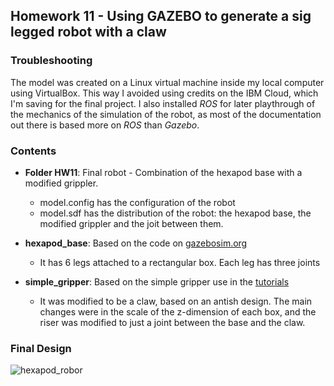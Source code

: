 ## Homework 11 - Using GAZEBO to generate a sig legged robot with a claw

### Troubleshooting
The model was created on a Linux virtual machine inside my local computer using VirtualBox. This way I avoided using credits on the IBM Cloud, which I'm saving for the final project. I also installed *ROS* for later playthrough of the mechanics of the simulation of the robot, as most of the documentation out there is based more on *ROS* than *Gazebo*.

### Contents
* **Folder HW11**: Final robot - Combination of the hexapod base with a modified grippler. 
  - model.config has the configuration of the robot
  - model.sdf has the distribution of the robot: the hexapod base, the modified grippler and the joit between them. 
  
* **hexapod_base**: Based on the code on [gazebosim.org](http://answers.gazebosim.org/question/12044/hexapod-simulation-not-working/)
  - It has 6 legs attached to a rectangular box. Each leg has three joints
  
* **simple_gripper**: Based on the simple gripper use in the [tutorials](http://gazebosim.org/tutorials/?tut=simple_gripper)
  - It was modified to be a claw, based on an antish design. The main changes were in the scale of the z-dimension of each box, and the riser was modified to just a joint between the base and the claw.
  
### Final Design

![hexapod_robor](https://github.com/penpen86/W251/blob/master/HW11/Final%20Robot.JPG)

